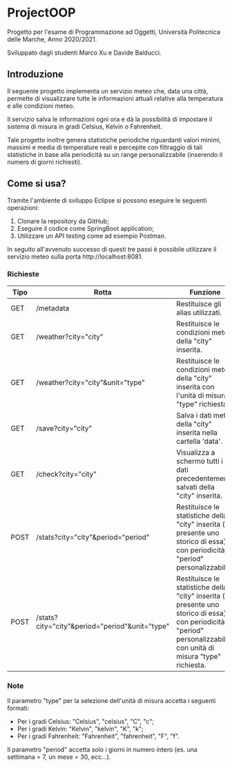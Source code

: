 # ProjectOOP
Progetto per l'esame di Programmazione ad Oggetti, Università Politecnica delle Marche, Anno 2020/2021.

Sviluppato dagli studenti Marco Xu e Davide Balducci.
## Introduzione
Il seguente progetto implementa un servizio meteo che, data una città, permette di visualizzare tutte le informazioni attuali relative alla temperatura e alle condizioni meteo.

Il servizio salva le informazioni ogni ora e dà la possibilità di impostare il sistema di misura in gradi Celsius, Kelvin o Fahrenheit.

Tale progetto inoltre genera statistiche periodiche riguardanti valori minimi, massimi e media di temperature reali e percepite con filtraggio di tali  statistiche in base alla periodicità su un range personalizzabile (inserendo il numero di giorni richiesti).
## Come si usa?
Tramite l'ambiente di sviluppo Eclipse si possono eseguire le seguenti operazioni:
1. Clonare la repository da GitHub;
2. Eseguire il codice come SpringBoot application;
3. Utilizzare un API testing come ad esempio Postman.

In seguito all'avvenuto successo di questi tre passi è possibile utilizzare il servizio meteo sulla porta http://localhost:8081.
### Richieste
| Tipo | Rotta |                        Funzione                                   |
|------|-------|-------------------------------------------------------------------|
| GET  |/metadata|Restituisce gli alias utilizzati.                                |
| GET  |/weather?city="city"|Restituisce le condizioni meteo della "city" inserita.|
| GET  |/weather?city="city"&unit="type"|Restituisce le condizioni meteo della "city" inserita con l'unità di misura "type" richiesta.|
| GET  |/save?city="city"|Salva i dati meteo della "city" inserita nella cartella 'data'.|
| GET  |/check?city="city"|Visualizza a schermo tutti i dati precedentemente salvati della "city" inserita.|
| POST |/stats?city="city"&period="period"|Restituisce le statistiche della "city" inserita (se presente uno storico di essa) con periodicità "period" personalizzabile.|
| POST |/stats?city="city"&period="period"&unit="type"|Restituisce le statistiche della "city" inserita (se presente uno storico di essa) con periodicità "period" personalizzabile con unità di misura "type" richiesta.|

### Note
Il parametro "type" per la selezione dell'unità di misura accetta i seguenti formati:
* Per i gradi Celsius: "Celsius", "celsius", "C", "c";
* Per i gradi Kelvin: "Kelvin", "kelvin", "K", "k";
* Per i gradi Fahrenheit: "Fahrenheit", "fahrenheit", "F", "f".

Il parametro "period" accetta solo i giorni in numero intero (es. una settimana = 7, un mese = 30, ecc...).

